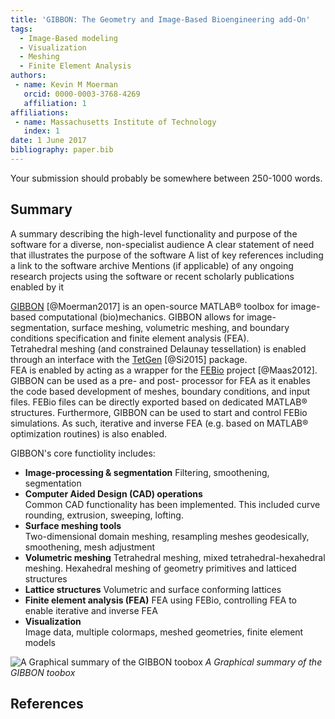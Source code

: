 ```yaml
---
title: 'GIBBON: The Geometry and Image-Based Bioengineering add-On'
tags:
  - Image-Based modeling
  - Visualization
  - Meshing
  - Finite Element Analysis
authors:
 - name: Kevin M Moerman
   orcid: 0000-0003-3768-4269
   affiliation: 1
affiliations:
 - name: Massachusetts Institute of Technology
   index: 1
date: 1 June 2017
bibliography: paper.bib
---
```


Your submission should probably be somewhere between 250-1000 words.

## Summary
A summary describing the high-level functionality and purpose of the software for a diverse, non-specialist audience
A clear statement of need that illustrates the purpose of the software
A list of key references including a link to the software archive
Mentions (if applicable) of any ongoing research projects using the software or recent scholarly publications enabled by it

[GIBBON](https://github.com/gibbonCode/GIBBON) [@Moerman2017] is an open-source MATLAB® toolbox for image-based computational (bio)mechanics. GIBBON allows for image-segmentation, surface meshing, volumetric meshing, and boundary conditions specification and finite element analysis (FEA).    
Tetrahedral meshing (and constrained Delaunay tessellation) is enabled through an interface with the [TetGen](http://wias-berlin.de/software/tetgen/) [@Si2015] package.   
FEA is enabled by acting as a wrapper for the [FEBio](http://febio.org/) project [@Maas2012]. GIBBON can be used as a pre- and post- processor for FEA as it enables the code based development of meshes, boundary conditions, and input files. FEBio files can be directly exported based on dedicated MATLAB® structures. Furthermore, GIBBON can be used to start and control FEBio simulations. As such, iterative and inverse FEA (e.g. based on MATLAB® optimization routines) is also enabled.    

GIBBON's core functiolity includes:     

* **Image-processing & segmentation**
Filtering, smoothening, segmentation
* **Computer Aided Design (CAD) operations**   
Common CAD functionality has been implemented. This included curve rounding, extrusion, sweeping, lofting.
* **Surface meshing tools**   
Two-dimensional domain meshing, resampling meshes geodesically, smoothening, mesh adjustment
* **Volumetric meshing**
Tetrahedral meshing, mixed tetrahedral-hexahedral meshing. Hexahedral meshing of geometry primitives and latticed structures
* **Lattice structures**
Volumetric and surface conforming lattices
* **Finite element analysis (FEA)**
FEA using FEBio, controlling FEA to enable iterative and inverse FEA
* **Visualization**  
Image data, multiple colormaps, meshed geometries, finite element models

![A Graphical summary of the GIBBON toobox](/mnt/data/MATLAB/GIT/GIBBON/docs/img/GIBBON_overview.jpg)
_A Graphical summary of the GIBBON toobox_


## References
